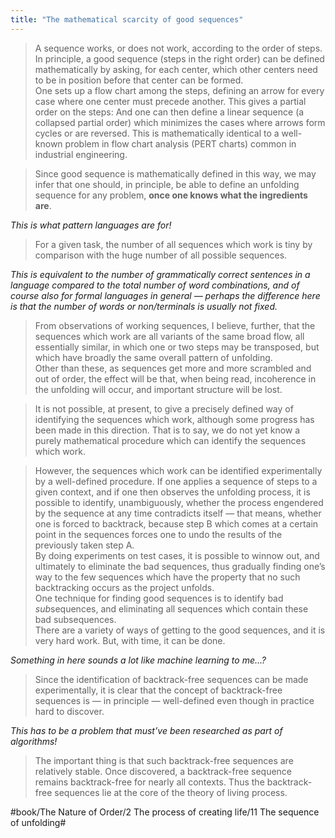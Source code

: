 ```yaml
---
title: "The mathematical scarcity of good sequences"
---
```


> A sequence works, or does not work, according to the order of steps.  
> In principle, a good sequence (steps in the right order) can be defined mathematically by asking, for each center, which other centers need to be in position before that center can be formed.  
> One sets up a flow chart among the steps, defining an arrow for every case where one center must precede another. This gives a partial order on the steps: And one can then define a linear sequence (a collapsed partial order) which minimizes the cases where arrows form cycles or are reversed. This is mathematically identical to a well-known problem in flow chart analysis (PERT charts) common in industrial engineering.  

> Since good sequence is mathematically defined in this way, we may infer that one should, in principle, be able to define an unfolding sequence for any problem, **once one knows what the ingredients are**.  

*This is what pattern languages are for!*

> For a given task, the number of all sequences which work is tiny by comparison with the huge number of all possible sequences.  

*This is equivalent to the number of grammatically correct sentences in a language compared to the total number of word combinations, and of course also for formal languages in general — perhaps the difference here is that the number of words or non/terminals is usually not fixed.*

> From observations of working sequences, I believe, further, that the sequences which work are all variants of the same broad flow, all essentially similar, in which one or two steps may be transposed, but which have broadly the same overall pattern of unfolding.  
> Other than these, as sequences get more and more scrambled and out of order, the effect will be that, when being read, incoherence in the unfolding will occur, and important structure will be lost.  

> It is not possible, at present, to give a precisely defined way of identifying the sequences which work, although some progress has been made in this direction. That is to say, we do not yet know a purely mathematical procedure which can identify the sequences which work.  

> However, the sequences which work can be identified experimentally by a well-defined procedure. If one applies a sequence of steps to a given context, and if one then observes the unfolding process, it is possible to identify, unambiguously, whether the process engendered by the sequence at any time contradicts itself — that means, whether one is forced to backtrack, because step B which comes at a certain point in the sequences forces one to undo the results of the previously taken step A.  
> By doing experiments on test cases, it is possible to winnow out, and ultimately to eliminate the bad sequences, thus gradually finding one’s way to the few sequences which have the property that no such backtracking occurs as the project unfolds.  
> One technique for finding good sequences is to identify bad *sub*sequences, and eliminating all sequences which contain these bad subsequences.  
> There are a variety of ways of getting to the good sequences, and it is very hard work. But, with time, it can be done.  

*Something in here sounds a lot like machine learning to me…?*

> Since the identification of backtrack-free sequences can be made experimentally, it is clear that the concept of backtrack-free sequences is — in principle — well-defined even though in practice hard to discover.  

*This has to be a problem that must’ve been researched as part of algorithms!*

> The important thing is that such backtrack-free sequences are relatively stable. Once discovered, a backtrack-free sequence remains backtrack-free for nearly all contexts. Thus the backtrack-free sequences lie at the core of the theory of living process.  

#book/The Nature of Order/2 The process of creating life/11 The sequence of unfolding#